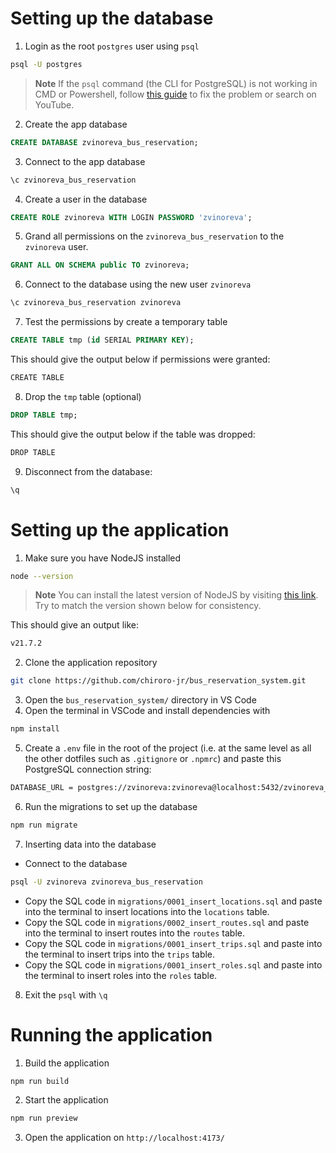 # Setting up the database

1. Login as the root `postgres` user using `psql`

```bash
psql -U postgres
```

> **Note**
> If the `psql` command (the CLI for PostgreSQL) is not working in CMD or Powershell, follow [this guide](https://www.commandprompt.com/education/how-to-fix-psql-command-not-found-error-in-postgresql/) to fix the problem or search on YouTube.

2. Create the app database

```sql
CREATE DATABASE zvinoreva_bus_reservation;
```

3. Connect to the app database

```bash
\c zvinoreva_bus_reservation
```

4. Create a user in the database

```sql
CREATE ROLE zvinoreva WITH LOGIN PASSWORD 'zvinoreva';
```

5. Grand all permissions on the `zvinoreva_bus_reservation` to the `zvinoreva` user.

```sql
GRANT ALL ON SCHEMA public TO zvinoreva;
```

6. Connect to the database using the new user `zvinoreva`

```bash
\c zvinoreva_bus_reservation zvinoreva
```

7. Test the permissions by create a temporary table

```sql
CREATE TABLE tmp (id SERIAL PRIMARY KEY);
```

This should give the output below if permissions were granted:

```bash
CREATE TABLE
```

8. Drop the `tmp` table (optional)

```sql
DROP TABLE tmp;
```

This should give the output below if the table was dropped:

```bash
DROP TABLE
```

9. Disconnect from the database:

```bash
\q
```

# Setting up the application

1. Make sure you have NodeJS installed

```bash
node --version
```

> **Note**
> You can install the latest version of NodeJS by visiting [this link](https://nodejs.org/en/download). Try to match the version shown below for consistency.

This should give an output like:

```bash
v21.7.2
```

2. Clone the application repository

```bash
git clone https://github.com/chiroro-jr/bus_reservation_system.git
```

3. Open the `bus_reservation_system/` directory in VS Code
4. Open the terminal in VSCode and install dependencies with

```bash
npm install
```

5. Create a `.env` file in the root of the project (i.e. at the same level as all the other dotfiles such as `.gitignore` or `.npmrc`) and paste this PostgreSQL connection string:

```bash
DATABASE_URL = postgres://zvinoreva:zvinoreva@localhost:5432/zvinoreva_bus_reservation
```

6. Run the migrations to set up the database

```bash
npm run migrate
```

7. Inserting data into the database

- Connect to the database

```bash
psql -U zvinoreva zvinoreva_bus_reservation
```

- Copy the SQL code in `migrations/0001_insert_locations.sql` and paste into the terminal to insert locations into the `locations` table.
- Copy the SQL code in `migrations/0002_insert_routes.sql` and paste into the terminal to insert routes into the `routes` table.
- Copy the SQL code in `migrations/0001_insert_trips.sql` and paste into the terminal to insert trips into the `trips` table.
- Copy the SQL code in `migrations/0001_insert_roles.sql` and paste into the terminal to insert roles into the `roles` table.

8. Exit the `psql` with `\q`

# Running the application

1. Build the application

```bash
npm run build
```

2. Start the application

```bash
npm run preview
```

3. Open the application on `http://localhost:4173/`
